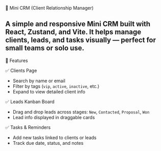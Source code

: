 🧩 Mini CRM (Client Relationship Manager)

A simple and responsive Mini CRM built with React, Zustand, and Vite. It helps manage clients, leads, and tasks visually — perfect for small teams or solo use.
---
📁 Features

✅ Clients Page  
  - Search by name or email  
  - Filter by tags (`vip`, `active`, `inactive`, etc.)  
  - Expand to view detailed client info

✅ Leads Kanban Board  
  - Drag and drop leads across stages: `New`, `Contacted`, `Proposal`, `Won`  
  - Lead info displayed in draggable cards

✅ Tasks & Reminders 
  - Add new tasks linked to clients or leads  
  - Track due date, status, and notes  
